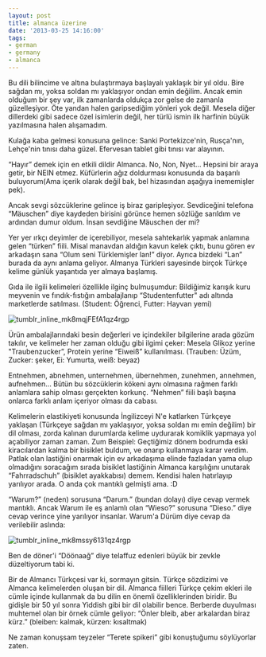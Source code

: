 ```yaml
---
layout: post
title: almanca üzerine
date: '2013-03-25 14:16:00'
tags:
- german
- germany
- almanca
---
```


Bu dili bilincime ve altına bulaştırmaya başlayalı yaklaşık bir yıl oldu. Bire sağdan mı, yoksa soldan mı yaklaşıyor ondan emin değilim. Ancak emin olduğum bir şey var, ilk zamanlarda oldukça zor gelse de zamanla güzelleşiyor. Öte yandan halen garipsediğim yönleri yok değil. Mesela diğer dillerdeki gibi sadece özel isimlerin değil, her türlü ismin ilk harfinin büyük yazılmasına halen alışamadım.

Kulağa kaba gelmesi konusuna gelince: Sanki Portekizce'nin, Rusça'nın, Lehçe'nin tınısı daha güzel. Efervesan tablet gibi tınısı var alayının. 

“Hayır” demek için en etkili dildir Almanca. No, Non, Nyet… Hepsini bir araya getir, bir NEIN etmez. Küfürlerin ağız doldurması konusunda da başarılı buluyorum(Ama içerik olarak değil bak, bel hizasından aşağıya inememişler pek).

Ancak sevgi sözcüklerine gelince iş biraz garipleşiyor. Sevdiceğini telefona “Mäuschen” diye kaydeden birisini görünce hemen sözlüğe sarıldım ve ardından dumur oldum. İnsan sevdiğine Mäuschen der mi?

Yer yer ırkçı deyimler de içerebiliyor, mesela sahtekarlık yapmak anlamına gelen “türken” fiili. Misal manavdan aldığın kavun kelek çıktı, bunu gören ev arkadaşın sana “Olum seni Türklemişler lan!” diyor. Ayrıca bizdeki “Lan” burada da aynı anlama geliyor. Almanya Türkleri sayesinde birçok Türkçe kelime günlük yaşantıda yer almaya başlamış.

Gıda ile ilgili kelimeleri özellikle ilginç bulmuşumdur: 
Bildiğimiz karışık kuru meyvenin ve fındık-fıstığın ambalajlanıp “Studentenfutter"  adı altında marketlerde satılması. (Student: Öğrenci, Futter: Hayvan yemi) 

![tumblr_inline_mk8mqjFEfA1qz4rgp](/content/images/2017/11/tumblr_inline_mk8mqjFEfA1qz4rgp.jpg)

Ürün ambalajlarındaki besin değerleri ve içindekiler bilgilerine arada gözüm takılır, ve kelimeler her zaman olduğu gibi ilgimi çeker:
Mesela Glikoz yerine "Traubenzucker”, Protein yerine “Eiweiß” kullanılması. (Trauben: Üzüm, Zucker: şeker, Ei: Yumurta,  weiß: beyaz)

Entnehmen, abnehmen, unternehmen, übernehmen, zunehmen, annehmen, aufnehmen… Bütün bu sözcüklerin kökeni aynı olmasına rağmen farklı anlamlara sahip olması gerçekten korkunç. “Nehmen” fiili başlı başına onlarca farklı anlam içeriyor olması da cabası. 

Kelimelerin elastikiyeti konusunda İngilizceyi N'e katlarken Türkçeye yaklaşan (Türkçeye sağdan mı yaklaşıyor, yoksa soldan mı emin değilim) bir dil olması, zorda kalınan durumlarda kelime uydurarak komiklik yapmaya yol açabiliyor zaman zaman. 
Zum Beispiel: Geçtiğimiz dönem bodrumda eski kiracılardan kalma bir bisiklet buldum, ve onarıp kullanmaya karar verdim. Patlak olan lastiğini onarmak için ev arkadaşıma elinde fazladan yama olup olmadığını soracağım sırada bisiklet lastiğinin Almanca karşılığını unutarak “Fahrradschuh” (bisiklet ayakkabısı) demem. Kendisi halen hatırlayıp yarılıyor arada. O anda çok mantıklı gelmişti ama. :D 

“Warum?” (neden) sorusuna “Darum.” (bundan dolayı) diye cevap vermek mantıklı. Ancak Warum ile eş anlamlı olan “Wieso?” sorusuna “Dieso.” diye cevap verince yine yarılıyor insanlar. Warum'a Dürüm diye cevap da verilebilir aslında: 

![tumblr_inline_mk8mssy6131qz4rgp](/content/images/2017/11/tumblr_inline_mk8mssy6131qz4rgp.jpg)

Ben de döner'i “Döönaağ” diye telaffuz edenleri büyük bir zevkle düzeltiyorum tabi ki.

Bir de Almancı Türkçesi var ki, sormayın gitsin. Türkçe sözdizimi ve Almanca kelimelerden oluşan bir dil. Almanca fiilleri Türkçe çekim ekleri ile cümle içinde kullanmak da bu dilin en önemli özelliklerinden biridir. Bu gidişle bir 50 yıl sonra Yiddish gibi bir dil olabilir bence. Berberde duyulması muhtemel olan bir örnek cümle geliyor: “Önler bleib, aber arkalardan biraz kürz.” (bleiben: kalmak, kürzen: kısaltmak) 

Ne zaman konuşsam teyzeler “Terete spikeri” gibi konuştuğumu söylüyorlar zaten.